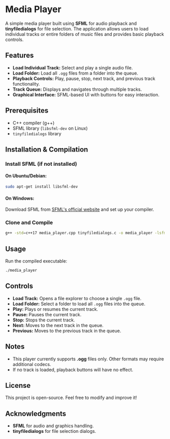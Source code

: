 # Media Player

A simple media player built using **SFML** for audio playback and **tinyfiledialogs** for file selection. The application allows users to load individual tracks or entire folders of music files and provides basic playback controls.

## Features
- **Load Individual Track:** Select and play a single audio file.
- **Load Folder:** Load all `.ogg` files from a folder into the queue.
- **Playback Controls:** Play, pause, stop, next track, and previous track functionality.
- **Track Queue:** Displays and navigates through multiple tracks.
- **Graphical Interface:** SFML-based UI with buttons for easy interaction.

## Prerequisites
- C++ compiler (g++)
- SFML library (`libsfml-dev` on Linux)
- `tinyfiledialogs` library

## Installation & Compilation

### Install SFML (if not installed)
#### On Ubuntu/Debian:
```bash
sudo apt-get install libsfml-dev
```
#### On Windows:
Download SFML from [SFML's official website](https://www.sfml-dev.org/) and set up your compiler.

### Clone and Compile
```bash
g++ -std=c++17 media_player.cpp tinyfiledialogs.c -o media_player -lsfml-graphics -lsfml-window -lsfml-audio -lsfml-system
```

## Usage
Run the compiled executable:
```bash
./media_player
```

## Controls
- **Load Track:** Opens a file explorer to choose a single `.ogg` file.
- **Load Folder:** Select a folder to load all `.ogg` files into the queue.
- **Play:** Plays or resumes the current track.
- **Pause:** Pauses the current track.
- **Stop:** Stops the current track.
- **Next:** Moves to the next track in the queue.
- **Previous:** Moves to the previous track in the queue.

## Notes
- This player currently supports **.ogg** files only. Other formats may require additional codecs.
- If no track is loaded, playback buttons will have no effect.

## License
This project is open-source. Feel free to modify and improve it!

## Acknowledgments
- **SFML** for audio and graphics handling.
- **tinyfiledialogs** for file selection dialogs.

